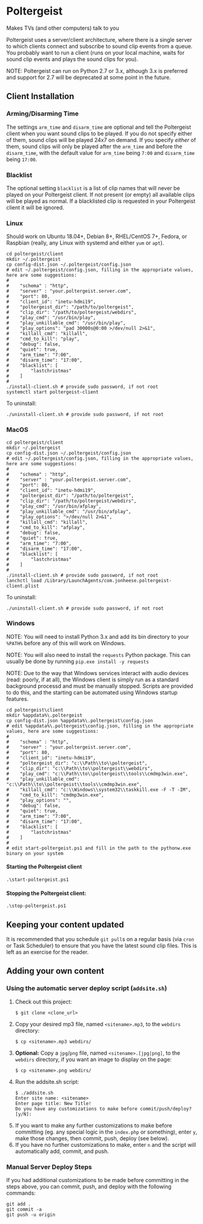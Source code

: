 # Poltergeist
Makes TVs (and other computers) talk to you

Poltergeist uses a server/client architecture, where there is a single server to which clients connect and subscribe to sound clip events from a queue.  You probably want to run a client (runs on your local machine, waits for sound clip events and plays the sound clips for you).

NOTE: Poltergeist can run on Python 2.7 or 3.x, although 3.x is preferred and support for 2.7 will be deprecated at some point in the future.

## Client Installation
### Arming/Disarming Time
The settings `arm_time` and `disarm_time` are optional and tell the Poltergeist client when you want sound clips to be played.  If you do not specify either of them, sound clips will be played 24x7 on demand.  If you specify _either_ of them, sound clips will only be played after the `arm_time` and before the `disarm_time`, with the default value for `arm_time` being `7:00` and `disarm_time` being `17:00`.

### Blacklist
The optional setting `blacklist` is a list of clip names that will never be played on your Poltergeist client.  If not present (or empty) all available clips will be played as normal.  If a blacklisted clip is requested in your Poltergeist client it will be ignored. 

### Linux
Should work on Ubuntu 18.04+, Debian 8+, RHEL/CentOS 7+, Fedora, or Raspbian (really, any Linux with systemd and either `yum` or `apt`).
```
cd poltergeist/client
mkdir ~/.poltergeist
cp config-dist.json ~/.poltergeist/config.json
# edit ~/.poltergeist/config.json, filling in the appropriate values, here are some suggestions:
#
#    "schema" : "http",
#    "server" : "your.poltergeist.server.com",
#    "port": 80,
#    "client_id": "inetu-hdmi19",
#    "poltergeist_dir": "/path/to/poltergeist",
#    "clip_dir": "/path/to/poltergeist/webdirs",
#    "play_cmd": "/usr/bin/play",
#    "play_unkillable_cmd": "/usr/bin/play",
#    "play_options": "pad 30000s@0:00 >/dev/null 2>&1",
#    "killall_cmd": "killall",
#    "cmd_to_kill": "play",
#    "debug": false,
#    "quiet": true,
#    "arm_time": "7:00",
#    "disarm_time": "17:00",
#    "blacklist": [
#        "lastchristmas"
#    ]
#
./install-client.sh # provide sudo password, if not root
systemctl start poltergeist-client
```
To uninstall:
```
./uninstall-client.sh # provide sudo password, if not root
```

### MacOS
```
cd poltergeist/client
mkdir ~/.poltergeist
cp config-dist.json ~/.poltergeist/config.json
# edit ~/.poltergeist/config.json, filling in the appropriate values, here are some suggestions:
#
#    "schema" : "http",
#    "server" : "your.poltergeist.server.com",
#    "port": 80,
#    "client_id": "inetu-hdmi19",
#    "poltergeist_dir": "/path/to/poltergeist",
#    "clip_dir": "/path/to/poltergeist/webdirs",
#    "play_cmd": "/usr/bin/afplay",
#    "play_unkillable_cmd": "/usr/bin/afplay",
#    "play_options": ">/dev/null 2>&1",
#    "killall_cmd": "killall",
#    "cmd_to_kill": "afplay",
#    "debug": false,
#    "quiet": true,
#    "arm_time": "7:00",
#    "disarm_time": "17:00",
#    "blacklist": [
#        "lastchristmas"
#    ]
#
./install-client.sh # provide sudo password, if not root
lanchctl load /Library/LaunchAgents/com.jonheese.poltergeist-client.plist
```
To uninstall:
```
./uninstall-client.sh # provide sudo password, if not root
```

### Windows
NOTE: You will need to install Python 3.x and add its bin directory to your `%PATH%` before any of this will work on Windows.

NOTE: You will also need to install the `requests` Python package.  This can usually be done by running
```pip.exe install -y requests```

NOTE: Due to the way that Windows services interact with audio devices (read: poorly, if at all), the Windows client is simply run as a standard background processd and must be manually stopped.  Scripts are provided to do this, and the starting can be automated using Windows startup features. 
```
cd poltergeist\client
mkdir %appdata%\.poltergeist
cp config-dist.json %appdata%\.poltergeist\config.json
# edit %appdata%\.poltergeist\config.json, filling in the appropriate values, here are some suggestions:
#
#    "schema" : "http",
#    "server" : "your.poltergeist.server.com",
#    "port": 80,
#    "client_id": "inetu-hdmi19",
#    "poltergeist_dir": "c:\\Path\\to\\poltergeist",
#    "clip_dir": "c:\\Path\\to\\poltergeist\\webdirs",
#    "play_cmd": "c:\\Path\\to\\poltergeist\\tools\\cmdmp3win.exe",
#    "play_unkillable_cmd": "c:\\Path\\to\\poltergeist\\tools\\cmdmp3win.exe",
#    "killall_cmd": "c:\\Windows\\system32\\taskkill.exe -F -T -IM",
#    "cmd_to_kill": "cmdmp3win.exe",
#    "play_options": "",
#    "debug": false,
#    "quiet": true,
#    "arm_time": "7:00",
#    "disarm_time": "17:00",
#    "blacklist": [
#        "lastchristmas"
#    ]
#
# edit start-poltergeist.ps1 and fill in the path to the pythonw.exe binary on your system
```

#### Starting the Poltergeist client
```
.\start-poltergeist.ps1
```

#### Stopping the Poltergeist client:
```
.\stop-poltergeist.ps1
```

## Keeping your content updated
It is recommended that you schedule `git pull`s on a regular basis (via `cron` or Task Scheduler) to ensure that you have the latest sound clip files.  This is left as an exercise for the reader.

## Adding your own content
### Using the automatic server deploy script (`addsite.sh`)
1. Check out this project:
    ```
    $ git clone <clone_url>
    ```
2. Copy your desired mp3 file, named `<sitename>.mp3`, to the `webdirs` directory:
    ```
    $ cp <sitename>.mp3 webdirs/
    ```
3. **Optional:** Copy a `jpg`/`png` file, named `<sitename>.[jpg|png]`, to the `webdirs` directory, if you want an image to display on the page:
    ```
    $ cp <sitename>.png webdirs/
    ```
4. Run the addsite.sh script:
    ```
    $ ./addsite.sh
    Enter site name: <sitename>
    Enter page title: New Title!
    Do you have any customizations to make before commit/push/deploy? [y/N]:
    ```
5. If you want to make any further customizations to make before committing (eg. any special logic in the `index.php` or something), enter `y`, make those changes, then commit, push, deploy (see below).
6. If you have no further customizations to make, enter `n` and the script will automatically add, commit, and push.

### Manual Server Deploy Steps ###
If you had additional customizations to be made before committing in the steps above, you can commit, push, and deploy with the following commands:
```
git add .
git commit -a
git push -u origin
```
